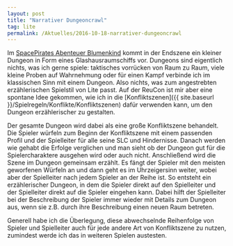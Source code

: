```yaml
---
layout: post
title: "Narrativer Dungeoncrawl"
tag: lite
permalink: /Aktuelles/2016-10-18-narrativer-dungeoncrawl
---
```


Im [SpacePirates Abenteuer Blumenkind](https://jcgames.de/spacepirates/abenteuer/blumenkind/) kommt in der Endszene ein kleiner Dungeon in Form eines Glashausraumschiffs vor. Dungeons sind eigentlich nichts, was ich gerne spiele: taktisches vorrücken von Raum zu Raum, viele kleine Proben auf Wahrnehmung oder für einen Kampf verbinde ich im klassischen Sinn mit einem Dungeon. Also nichts, was zum angestrebten erzählerischen Spielstil von Lite passt. Auf der ReuCon ist mir aber eine spontane Idee gekommen, wie ich in die [Konfliktszenen]({{ site.baseurl }}/Spielregeln/Konflikte/Konfliktszenen) dafür verwenden kann, um den Dungeon erzählerischer zu gestalten.

Der gesamte Dungeon wird dabei als eine große Konfliktszene behandelt. Die Spieler würfeln zum Beginn der Konfliktszene mit einem passenden Profil und der Spielleiter für alle seine SLC und Hindernisse. Danach werden wie gehabt die Erfolge verglichen und man sieht ob der Dungeon gut für die Spielercharaktere ausgehen wird oder auch nicht. Anschließend wird die Szene im Dungeon gemeinsam erzählt. Es fängt der Spieler mit den meisten geworfenen Würfeln an und dann geht es im Uhrzeigersinn weiter, wobei aber der Spielleiter nach jedem Spieler an der Reihe ist. So entsteht ein erzählerischer Dungeon, in dem die Spieler direkt auf den Spielleiter und der Spielleiter direkt auf die Spieler eingehen kann. Dabei hilft der Spielleiter bei der Beschreibung der Spieler immer wieder mit Details zum Dungeon aus, wenn sie z.B. durch ihre Beschreibung einen neuen Raum betreten.

Generell habe ich die Überlegung, diese abwechselnde Reihenfolge von Spieler und Spielleiter auch für jede andere Art von Konfliktszene zu nutzen, zumindest werde ich das in weiteren Spielen austesten.
